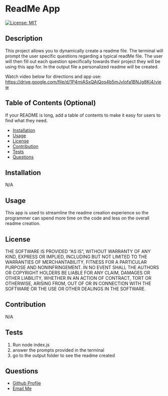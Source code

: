 # ReadMe App
  
  [![License: MIT](https://img.shields.io/badge/License-MIT-yellow.svg)](https://opensource.org/licenses/MIT)

  ## Description
  
 This project allows you to dynamically create a readme file. 
The terminal will prompt the user specific questions regarding a typical readMe file.
The user will then fill out each question specifically towards their project they will be using this app for.
In the output file a personalized readme will be created.

Watch video below for directions and app use:
https://drive.google.com/file/d/1P4mjASxQAjQos4b5mJvIofa1BNJg8Kj4/view

  
  ## Table of Contents (Optional)
  
  If your README is long, add a table of contents to make it easy for users to find what they need.
  
  - [Installation](#installation)
  - [Usage](#usage)
  - [License](#license)
  - [Contribution](#contribution)
  - [Tests](#tests)
  - [Questions](#questions)
  
  
  ## Installation
  
 N/A
  
  ## Usage
  
 This app is used to streamline the readme creation experience so the programmer can spend more time on the code and less on the overall readme creation.
      

  
  ## License
  
 THE SOFTWARE IS PROVIDED “AS IS”, WITHOUT WARRANTY OF ANY KIND, EXPRESS OR IMPLIED, INCLUDING BUT NOT LIMITED TO THE WARRANTIES OF MERCHANTABILITY, FITNESS FOR A PARTICULAR PURPOSE AND NONINFRINGEMENT. IN NO EVENT SHALL THE AUTHORS OR COPYRIGHT HOLDERS BE LIABLE FOR ANY CLAIM, DAMAGES OR OTHER LIABILITY, WHETHER IN AN ACTION OF CONTRACT, TORT OR OTHERWISE, ARISING FROM, OUT OF OR IN CONNECTION WITH THE SOFTWARE OR THE USE OR OTHER DEALINGS IN THE SOFTWARE.
 
  ## Contribution

  N/A

  
  ## Tests
  
  1. Run node index.js
2. answer the prompts provided in the terminal
3. go to the output folder to see the readme created


  ## Questions
  <ul>
  <li> <a href="https://github.com/ekovalchick"> Github Profile </li>
  <li> <a href="mailto:ekoval@gmail.com"> Email Me </li>
  </ul>



